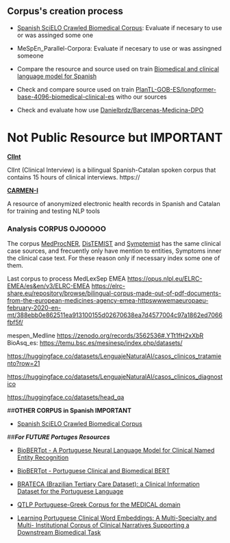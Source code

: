 ## Corpus's creation process

- [Spanish SciELO Crawled Biomedical Corpus](https://zenodo.org/records/5902835): Evaluate if necesary to use or was assinged some one

-  MeSpEn_Parallel-Corpora: Evaluate if necesary to use or was assingned someone

- Compare the resource and source used on train [Biomedical and clinical language model for Spanish](https://github.com/PlanTL-GOB-ES/lm-biomedical-clinical-es)

- Check and compare source used on train [PlanTL-GOB-ES/longformer-base-4096-biomedical-clinical-es](https://huggingface.co/PlanTL-GOB-ES/longformer-base-4096-biomedical-clinical-es) witho our sources

- Check and evaluate how use [Danielbrdz/Barcenas-Medicina-DPO](https://huggingface.co/datasets/Danielbrdz/Barcenas-Medicina-DPO?row=10)


# Not Public Resource but IMPORTANT

**[ClInt](clic.ub.edu/corpus/en/clint)**
 
ClInt (Clinical Interview) is a bilingual Spanish-Catalan spoken corpus that contains 15 hours of clinical interviews. https://


**[CARMEN-I](https://physionet.org/content/carmen-i/1.0/)**
 
A resource of anonymized electronic health records in Spanish and Catalan for training and testing NLP tools


### Analysis CORPUS OJOOOOO

The corpus [MedProcNER](https://temu.bsc.es/medprocner/), [DisTEMIST](https://temu.bsc.es/distemist/) and [Symptemist](https://zenodo.org/records/8223654) has the same clinical case sources, and frecuently only have mention to entities, Symptoms inner the clinical case text. For these reason only if necessary index some one of them.


Last corpus to process
   MedLexSep
   EMEA
      https://opus.nlpl.eu/ELRC-EMEA/es&en/v3/ELRC-EMEA
      https://elrc-share.eu/repository/browse/bilingual-corpus-made-out-of-pdf-documents-from-the-european-medicines-agency-emea-httpswwwemaeuropaeu-february-2020-en-mt/388ebb0e862511ea913100155d02670638ea7d4577004c97a1862ed7066fbf5f/


   mespen_Medline
      https://zenodo.org/records/3562536#.YTt1fH2xXbR
   BioAsq_es: https://temu.bsc.es/mesinesp/index.php/datasets/


   https://huggingface.co/datasets/LenguajeNaturalAI/casos_clinicos_tratamiento?row=21

   https://huggingface.co/datasets/LenguajeNaturalAI/casos_clinicos_diagnostico

   https://huggingface.co/datasets/head_qa


   ##**OTHER CORPUS in Spanish IMPORTANT**

   - [Spanish SciELO Crawled Biomedical Corpus](https://zenodo.org/records/5902835)


   ##***For FUTURE Portuges Resources***

   - [BioBERTpt - A Portuguese Neural Language Model for Clinical Named Entity Recognition](https://aclanthology.org/2020.clinicalnlp-1.7/)

   - [BioBERTpt - Portuguese Clinical and Biomedical BERT](https://huggingface.co/pucpr/biobertpt-all)

   - [BRATECA (Brazilian Tertiary Care Dataset): a Clinical Information Dataset for the Portuguese Language](https://physionet.org/content/brateca/1.1/)

   - [QTLP Portuguese-Greek Corpus for the MEDICAL domain](https://live.european-language-grid.eu/catalogue/corpus/12033)

   - [Learning Portuguese Clinical Word Embeddings: A Multi-Specialty and Multi- Institutional Corpus of Clinical Narratives Supporting a Downstream Biomedical Task](https://www.researchgate.net/publication/335364585_Learning_Portuguese_Clinical_Word_Embeddings_A_Multi-Specialty_and_Multi-_Institutional_Corpus_of_Clinical_Narratives_Supporting_a_Downstream_Biomedical_Task)











